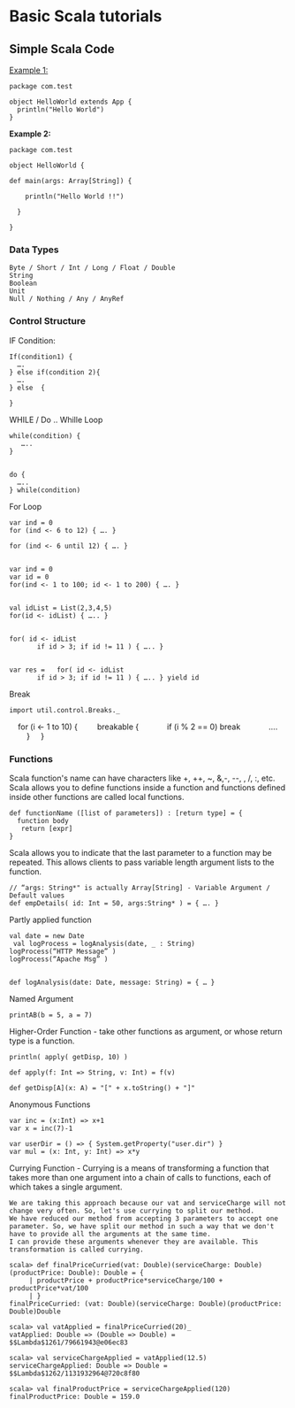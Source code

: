 # Basic Scala tutorials

## Simple Scala Code

<u>Example 1:</u>

	package com.test

	object HelloWorld extends App {
	  println("Hello World")
	}


**Example 2:**

	package com.test

	object HelloWorld {

	def main(args: Array[String]) {

	    println("Hello World !!")

	  }

	}

### Data Types

	Byte / Short / Int / Long / Float / Double
	String
	Boolean
	Unit
	Null / Nothing / Any / AnyRef


### Control Structure

IF Condition:

	If(condition1) {
	  ….
	} else if(condition 2){
	  ….
	} else  {

	}

WHILE / Do .. Whille Loop

	while(condition) {
	   …..
	}


	do {
	  …..
	} while(condition)


For Loop
	
	var ind = 0
	for (ind <- 6 to 12) { …. }

	for (ind <- 6 until 12) { …. }


	var ind = 0
	var id = 0
	for(ind <- 1 to 100; id <- 1 to 200) { …. }


	val idList = List(2,3,4,5)
	for(id <- idList) { ….. }


	for( id <- idList
	       if id > 3; if id != 11 ) { ….. }


	var res = 	for( id <- idList
	       if id > 3; if id != 11 ) { ….. } yield id


Break

    import util.control.Breaks._
    for (i <- 1 to 10) {
        breakable {
            if (i % 2 == 0) break
            ….
        }
    }


### Functions

Scala function's name can have characters like +, ++, ~, &,-, --, \, /, :, etc.
Scala allows you to define functions inside a function and functions defined inside other functions are called local functions.

	
	def functionName ([list of parameters]) : [return type] = {
   	  function body
       return [expr]
	}

Scala allows you to indicate that the last parameter to a function may be repeated. This allows clients to pass variable length argument lists to the function. 

	// “args: String*" is actually Array[String] - Variable Argument / Default values
	def empDetails( id: Int = 50, args:String* ) = { …. }

Partly applied function 

	val date = new Date
     val logProcess = logAnalysis(date, _ : String)
	logProcess(“HTTP Message” )
	logProcess(“Apache Msg” )


	def logAnalysis(date: Date, message: String) = { … }


Named Argument

	printAB(b = 5, a = 7)

Higher-Order Function - take other functions as argument, or whose return type is a function.

	println( apply( getDisp, 10) )

	def apply(f: Int => String, v: Int) = f(v)

	def getDisp[A](x: A) = "[" + x.toString() + "]"


Anonymous Functions

	var inc = (x:Int) => x+1
	var x = inc(7)-1

	var userDir = () => { System.getProperty("user.dir") }
	var mul = (x: Int, y: Int) => x*y


Currying Function - Currying is a means of transforming a function that takes more than one argument into a chain of calls to functions, each of which takes a single argument. 

	We are taking this approach because our vat and serviceCharge will not change very often. So, let's use currying to split our method. 
	We have reduced our method from accepting 3 parameters to accept one parameter. So, we have split our method in such a way that we don't have to provide all the arguments at the same time. 
	I can provide these arguments whenever they are available. This transformation is called currying.

	scala> def finalPriceCurried(vat: Double)(serviceCharge: Double)(productPrice: Double): Double = {
	     | productPrice + productPrice*serviceCharge/100 + productPrice*vat/100
	     | }
	finalPriceCurried: (vat: Double)(serviceCharge: Double)(productPrice: Double)Double

	scala> val vatApplied = finalPriceCurried(20)_
	vatApplied: Double => (Double => Double) = $$Lambda$1261/79661943@e06ec83

	scala> val serviceChargeApplied = vatApplied(12.5)
	serviceChargeApplied: Double => Double = $$Lambda$1262/1131932964@720c8f80

	scala> val finalProductPrice = serviceChargeApplied(120)
	finalProductPrice: Double = 159.0





